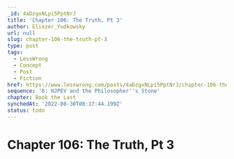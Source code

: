 ```yaml
---
_id: 4aDzgxNLpi5PptNrJ
title: 'Chapter 106: The Truth, Pt 3'
author: Eliezer_Yudkowsky
url: null
slug: chapter-106-the-truth-pt-3
type: post
tags:
  - LessWrong
  - Concept
  - Post
  - Fiction
href: https://www.lesswrong.com/posts/4aDzgxNLpi5PptNrJ/chapter-106-the-truth-pt-3
sequence: '6: HJPEV and the Philosopher''s Stone'
chapter: Book the Last
synchedAt: '2022-08-30T08:17:44.199Z'
status: todo
---
```


# Chapter 106: The Truth, Pt 3
